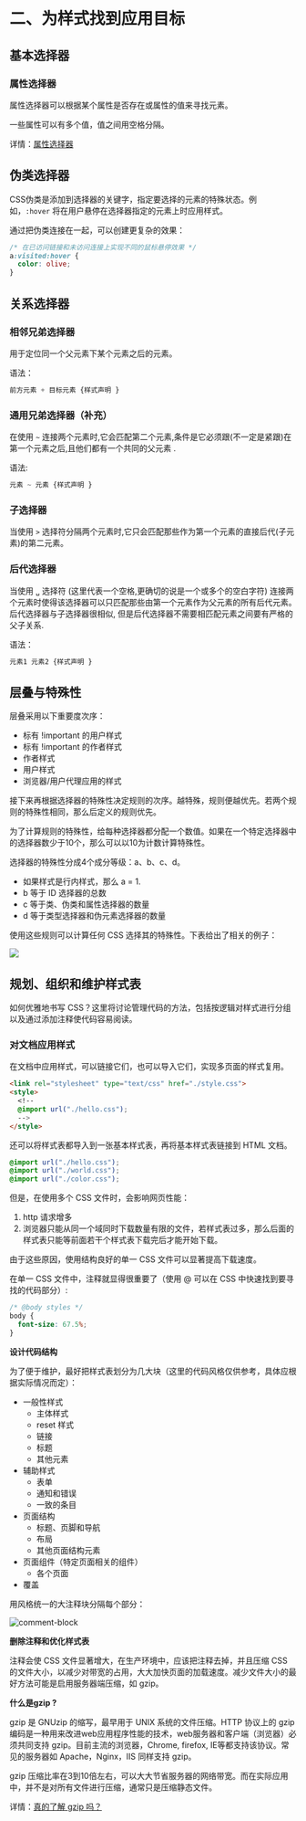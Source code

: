 # 二、为样式找到应用目标


## 基本选择器

### 属性选择器

属性选择器可以根据某个属性是否存在或属性的值来寻找元素。

一些属性可以有多个值，值之间用空格分隔。

详情：[属性选择器](https://developer.mozilla.org/zh-CN/docs/Web/CSS/Attribute_selectors)

## 伪类选择器

CSS伪类是添加到选择器的关键字，指定要选择的元素的特殊状态。例如，`:hover` 将在用户悬停在选择器指定的元素上时应用样式。

通过把伪类连接在一起，可以创建更复杂的效果：

``` css
/* 在已访问链接和未访问连接上实现不同的鼠标悬停效果 */
a:visited:hover {
  color: olive;
}
```

## 关系选择器

### 相邻兄弟选择器

用于定位同一个父元素下某个元素之后的元素。

语法：

``` css
前方元素 + 目标元素 {样式声明 }
```

### 通用兄弟选择器（补充）

在使用 `~` 连接两个元素时,它会匹配第二个元素,条件是它必须跟(不一定是紧跟)在第一个元素之后,且他们都有一个共同的父元素 .

语法:

``` css
元素 ~ 元素 {样式声明 }
```

### 子选择器

当使用  `>` 选择符分隔两个元素时,它只会匹配那些作为第一个元素的直接后代(子元素)的第二元素。

### 后代选择器

当使用 `␣` 选择符 (这里代表一个空格,更确切的说是一个或多个的空白字符) 连接两个元素时使得该选择器可以只匹配那些由第一个元素作为父元素的所有后代元素。后代选择器与子选择器很相似, 但是后代选择器不需要相匹配元素之间要有严格的父子关系.

语法：

``` css
元素1 元素2 {样式声明 }
```

## 层叠与特殊性

层叠采用以下重要度次序：

* 标有 !important 的用户样式
* 标有 !important 的作者样式
* 作者样式
* 用户样式
* 浏览器/用户代理应用的样式

接下来再根据选择器的特殊性决定规则的次序。越特殊，规则便越优先。若两个规则的特殊性相同，那么后定义的规则优先。

为了计算规则的特殊性，给每种选择器都分配一个数值。如果在一个特定选择器中的选择器数少于10个，那么可以以10为计数计算特殊性。

选择器的特殊性分成4个成分等级：a、b、c、d。

* 如果样式是行内样式，那么 a = 1.
* b 等于 ID 选择器的总数
* c 等于类、伪类和属性选择器的数量
* d 等于类型选择器和伪元素选择器的数量

使用这些规则可以计算任何 CSS 选择其的特殊性。下表给出了相关的例子：

![](./specificity-examples.png)

## 规划、组织和维护样式表

如何优雅地书写 CSS？这里将讨论管理代码的方法，包括按逻辑对样式进行分组以及通过添加注释使代码容易阅读。

### 对文档应用样式

在文档中应用样式，可以链接它们，也可以导入它们，实现多页面的样式复用。

````html
<link rel="stylesheet" type="text/css" href="./style.css">
<style>
  <!--
  @import url("./hello.css");
  -->
</style>
````

还可以将样式表都导入到一张基本样式表，再将基本样式表链接到 HTML 文档。

``` css
@import url("./hello.css");
@import url("./world.css");
@import url("./color.css");
```

但是，在使用多个 CSS 文件时，会影响网页性能：

1. http 请求增多
2. 浏览器只能从同一个域同时下载数量有限的文件，若样式表过多，那么后面的样式表只能等前面若干个样式表下载完后才能开始下载。

由于这些原因，使用结构良好的单一 CSS 文件可以显著提高下载速度。

在单一 CSS 文件中，注释就显得很重要了（使用 @ 可以在 CSS 中快速找到要寻找的代码部分）:

``` css
/* @body styles */
body {
  font-size: 67.5%;
}
```

**设计代码结构**

为了便于维护，最好把样式表划分为几大块（这里的代码风格仅供参考，具体应根据实际情况而定）：

* 一般性样式
  * 主体样式
  * reset 样式
  * 链接
  * 标题
  * 其他元素
* 辅助样式
  * 表单
  * 通知和错误
  * 一致的条目
* 页面结构
  * 标题、页脚和导航
  * 布局
  * 其他页面结构元素
* 页面组件（特定页面相关的组件）
  * 各个页面
* 覆盖

用风格统一的大注释块分隔每个部分：

![comment-block](./comment-block.png)

**删除注释和优化样式表**

注释会使 CSS 文件显著增大，在生产环境中，应该把注释去掉，并且压缩 CSS 的文件大小，以减少对带宽的占用，大大加快页面的加载速度。减少文件大小的最好方法可能是启用服务器端压缩，如 gzip。

**什么是gzip ?**

gzip 是 GNUzip 的缩写，最早用于 UNIX 系统的文件压缩。HTTP 协议上的 gzip 编码是一种用来改进web应用程序性能的技术，web服务器和客户端（浏览器）必须共同支持 gzip。目前主流的浏览器，Chrome, firefox, IE等都支持该协议。常见的服务器如 Apache，Nginx，IIS 同样支持 gzip。

gzip 压缩比率在3到10倍左右，可以大大节省服务器的网络带宽。而在实际应用中，并不是对所有文件进行压缩，通常只是压缩静态文件。

详情：[真的了解 gzip 吗？](http://qianduan.guru/2017/01/07/do-you-really-kown-gzip/)